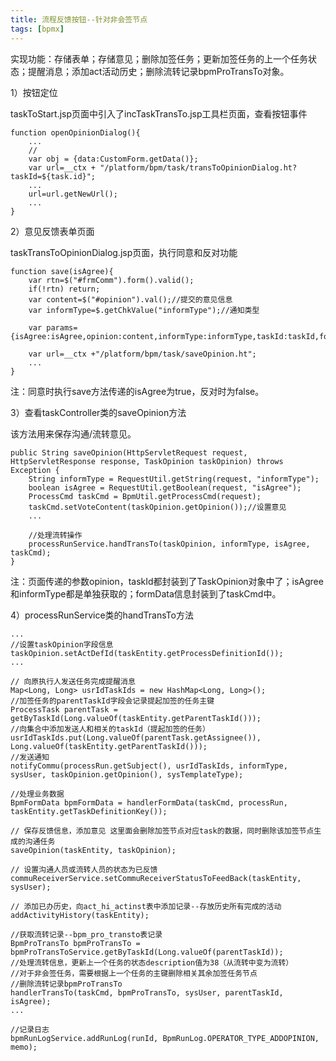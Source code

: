 ```yaml
---
title: 流程反馈按钮--针对非会签节点
tags: [bpmx]
---
```


实现功能：存储表单；存储意见；删除加签任务；更新加签任务的上一个任务状态；提醒消息；添加act活动历史；删除流转记录bpmProTransTo对象。

1）按钮定位

taskToStart.jsp页面中引入了incTaskTransTo.jsp工具栏页面，查看按钮事件

```
function openOpinionDialog(){
    ...
    //
    var obj = {data:CustomForm.getData()};
    var url=__ctx + "/platform/bpm/task/transToOpinionDialog.ht?taskId=${task.id}";
    ...
    url=url.getNewUrl();
    ...   
}
```

2）意见反馈表单页面

taskTransToOpinionDialog.jsp页面，执行同意和反对功能

```
function save(isAgree){
    var rtn=$("#frmComm").form().valid();
    if(!rtn) return;
    var content=$("#opinion").val();//提交的意见信息
    var informType=$.getChkValue("informType");//通知类型
    
    var params= {isAgree:isAgree,opinion:content,informType:informType,taskId:taskId,formData:formData};

    var url=__ctx +"/platform/bpm/task/saveOpinion.ht";
    ...
}
```

注：同意时执行save方法传递的isAgree为true，反对时为false。

3）查看taskController类的saveOpinion方法

该方法用来保存沟通/流转意见。

```
public String saveOpinion(HttpServletRequest request, HttpServletResponse response, TaskOpinion taskOpinion) throws Exception {
    String informType = RequestUtil.getString(request, "informType");
    boolean isAgree = RequestUtil.getBoolean(request, "isAgree");
    ProcessCmd taskCmd = BpmUtil.getProcessCmd(request);
    taskCmd.setVoteContent(taskOpinion.getOpinion());//设置意见
    ...

    //处理流转操作
    processRunService.handTransTo(taskOpinion, informType, isAgree, taskCmd);
}
```

注：页面传递的参数opinion，taskId都封装到了TaskOpinion对象中了；isAgree和informType都是单独获取的；formData信息封装到了taskCmd中。

4）processRunService类的handTransTo方法

```
...
//设置taskOpinion字段信息
taskOpinion.setActDefId(taskEntity.getProcessDefinitionId());
...

// 向原执行人发送任务完成提醒消息
Map<Long, Long> usrIdTaskIds = new HashMap<Long, Long>();
//加签任务的parentTaskId字段会记录提起加签的任务主键
ProcessTask parentTask = getByTaskId(Long.valueOf(taskEntity.getParentTaskId()));
//向集合中添加发送人和相关的taskId（提起加签的任务）
usrIdTaskIds.put(Long.valueOf(parentTask.getAssignee()), Long.valueOf(taskEntity.getParentTaskId()));
//发送通知
notifyCommu(processRun.getSubject(), usrIdTaskIds, informType, sysUser, taskOpinion.getOpinion(), sysTemplateType);

//处理业务数据
BpmFormData bpmFormData = handlerFormData(taskCmd, processRun, taskEntity.getTaskDefinitionKey());

// 保存反馈信息，添加意见 这里面会删除加签节点对应task的数据，同时删除该加签节点生成的沟通任务
saveOpinion(taskEntity, taskOpinion);

// 设置沟通人员或流转人员的状态为已反馈
commuReceiverService.setCommuReceiverStatusToFeedBack(taskEntity, sysUser);

// 添加已办历史，向act_hi_actinst表中添加记录--存放历史所有完成的活动
addActivityHistory(taskEntity);

//获取流转记录--bpm_pro_transto表记录
BpmProTransTo bpmProTransTo = bpmProTransToService.getByTaskId(Long.valueOf(parentTaskId));
//处理流转信息，更新上一个任务的状态description值为38（从流转中变为流转）
//对于非会签任务，需要根据上一个任务的主键删除相关其余加签任务节点
//删除流转记录bpmProTransTo
handlerTransTo(taskCmd, bpmProTransTo, sysUser, parentTaskId, isAgree);
...

//记录日志
bpmRunLogService.addRunLog(runId, BpmRunLog.OPERATOR_TYPE_ADDOPINION, memo);
```